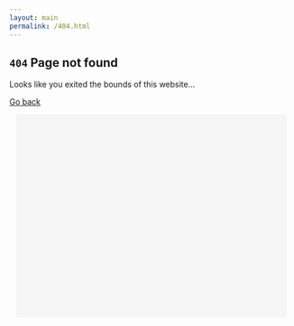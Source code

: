 ```yaml
---
layout: main
permalink: /404.html
---
```


## `404` Page not found

Looks like you exited the bounds of this website...

<a href="javascript:history.back()">Go back</a>

<div align="center">
  <a href="https://picsum.photos/">
    <div id="random-spinner" style="position: relative; width: 480px; height: 360px; background-color: #8881;">
      <div class="spinner"></div>
    </div>
    <img id="random" width="480px" height="360px" alt="I have no idea what this is" src="https://picsum.photos/480/360" style="display: none;" onload="imageLoaded(this)">
  </a>
</div>

<script>
  function imageLoaded(img) {
    document.getElementById("random-spinner").style.display = "none";
    img.style.display = "inherit";
  }
</script>
